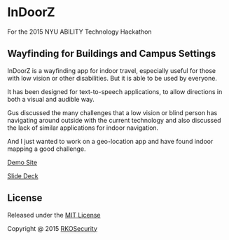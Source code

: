 InDoorZ
===============

For the 2015 NYU ABILITY Technology Hackathon

## Wayfinding for Buildings and Campus Settings 

InDoorZ is a wayfinding app for indoor travel, especially useful for those with low vision or other disabilities. But it is able to be used by everyone.

It has been designed for text-to-speech applications, to allow directions in both a visual and audible way.

Gus discussed the many challenges that a low vision or blind person has navigating around outside with the current technology and also discussed the lack of similar applications for indoor navigation.

And I just wanted to work on a geo-location app and have found indoor mapping a good challenge.

[Demo Site](http://mkobar.github.io/InDoorZ/) 

[Slide Deck](http://www.slideshare.net/mkobar/indoorz)

## License

Released under the [MIT License](http://opensource.org/licenses/MIT)

Copyright @ 2015 [RKOSecurity](http://www.rkosecurity.com)
 

